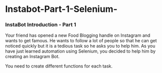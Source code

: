 # Instabot-Part-1-Selenium-

### InstaBot Introduction - Part 1

Your friend has opened a new Food Blogging handle on Instagram and wants to get famous. He wants to follow a lot of people so that he can get noticed quickly but it is a tedious task so he asks you to help him. As you have just learned automation using Selenium, you decided to help him by creating an Instagram Bot.

You need to create different functions for each task.
